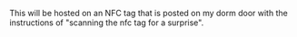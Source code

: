 This will be hosted on an NFC tag that is posted on my dorm door with the instructions of "scanning the nfc tag for a surprise".
